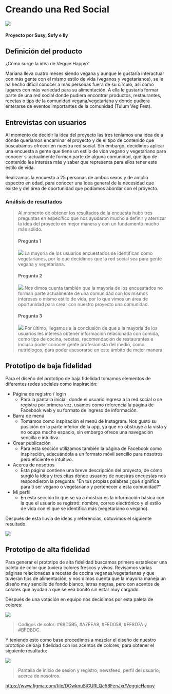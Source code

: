 # Creando una Red Social

![](images/logojpg.jpg)
#### Proyecto por Susy, Sofy e Ily

## Definición del producto

¿Cómo surge la idea de Veggie Happy?

Mariana lleva cuatro meses siendo vegana y aunque le gustaría interactuar con más gente con el mismo estilo de vida (veganos y vegetarianos), se le ha hecho difícil conocer a más personas fuera de su círculo, así como lugares con más variedad para su alimentación.
A ella le gustaría formar parte de una red social donde pudiera encontrar productos, restaurantes, recetas o tips de la comunidad vegana/vegetariana y donde pudiera enterarse de eventos importantes de la comunidad (Tulum Veg Fest).

## Entrevistas con usuarios

Al momento de decidir la idea del proyecto las tres teníamos una idea de a dónde queríamos encaminar el proyecto y de el tipo de contenido que buscabamos ofrecer en nuestra red social. Sin embargo, decidimos aplicar una encuesta a gente que tiene un estilo de vida vegano y vegetariano para conocer si actualmente forman parte de alguna comunidad, qué tipo de contenido les interesa más y saber que representa para ellos tener este estilo de vida.

Realizamos la encuesta a 25 personas de ambos sexos y de amplio espectro en edad, para conocer una idea general de la necesidad que existe y del área de oportunidad que podíamos abordar con el proyecto.

### Análisis de resultados
>Al momento de obtener los resultados de la encuesta hubo tres preguntas en específico que nos ayudaron mucho a definir y aterrizar la idea del proyecto en mejor manera y con un fundamento mucho más sólido.
>
>#### Pregunta 1
>
>![](images/pregunta1.png)
>La mayoría de los usuarios encuestados se identifican como vegetarianos, por lo que decidimos que la red social sea para gente vegana y vegetariana.
>
>#### Pregunta 2
>![](images/pregunta2.png)
>Nos dimos cuenta también que la mayoría de los encuestados no forman parte actualmente de una comunidad con los mismos intereses o mismo estilo de vida, por lo que vimos un área de oportunidad para crear con nuestro proyecto una comunidad.
>
>#### Pregunta 3
>![](images/pregunta3.png)
>Por último, llegamos a la conclusión de que a la mayoría de los usuarios les interesa obtener información relacionada con comida, como tips de cocina, recetas, recomendación de restaurantes e incluso poder conocer gente profesionista del medio, como nutriólogos, para poder asesorarse en este ámbito de mejor manera.

## Prototipo de baja fidelidad

Para el diseño del prototipo de baja fidelidad tomamos elementos de diferentes redes sociales como inspiración:
- Página de registro / login
  - Para la pantalla inicial, donde el usuario ingresa a la red social o se registra por primera vez, usamos como referencia la página de Facebook web y su formato de ingreso de información.
- Barra de menú
  - Tomamos como inspiración el menú de Instagram. Nos gustó su posición en la parte inferior de la app, ya que no obstruye a la vista y no ocupa mucho espacio, sin embargo ofrece una navegación sencilla e intuitiva.
- Crear publicación
  - Para esta sección utilizamos también la página de Facebook como inspiración, adecuándola a un formato móvil sencillo para nosotros pero eficiente e intuitivo.
- Acerca de nosotros
  - Esta página contiene una breve descripción del proyecto, de cómo surgió la idea y tres citas dónde usuarios de nuestras encuestas nos respondieron la pregunta: "En tus propias palabras ¿qué significa para ti ser vegano o vegetariano y pertenecer a esta comunidad?"
- Mi perfil
  - En esta sección lo que se va a mostrar es la información básica con la que el usuario se registró: nombre, correo electrónico y el estilo de vida con el que se identifica más (vegetariano o vegano).

Después de esta lluvia de ideas y referencias, obtuvimos el siguiente resultado.

![](images/prototipoBaja.jpg)


## Prototipo de alta fidelidad

Para generar el prototipo de alta fidelidad buscamos primero establecer una paleta de color que tuviera colores frescos y vivos. Revisamos varias páginas relacionadas a recetas de cocina veganas/vegetarianas y que tuvieran tips de alimentación, y nos dimos cuenta que la mayoría maneja un diseño muy sencillo de fondo blanco, letras negras, pero con acentos de colores que ayudan a que se vea bonito sin estar muy cargado.

Después de una votación en equipo nos decidimos por esta paleta de colores:

![](images/palette.jpg)
> Codigos de color: #69D5B5, #A7EEA8, #FED058, #FF8D7A y #BFDBDC.

Y teniendo esto como base procedimos a mezclar el diseño de nuestro prototipo de baja fidelidad con los acentos de colores, para obtener el siguiente resultado:

![](images/prototipoAlta.png)
>Pantalla de inicio de sesion y registro; newsfeed; perfil del usuario; acerca de nosotros.

https://www.figma.com/file/DGwknuSiCURLQc58FenJxr/VeggieHappy
